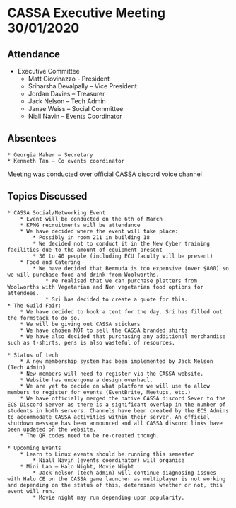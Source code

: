 ﻿CASSA Executive Meeting 30/01/2020
====================================
Attendance
----------
* Executive Committee 
    * Matt Giovinazzo - President
    * Sriharsha Devalpally – Vice President
    * Jordan Davies – Treasurer
    * Jack Nelson – Tech Admin
    * Janae Weiss – Social Committee
    * Niall Navin – Events Coordinator
 
Absentees
--------- 
    * Georgia Maher – Secretary 
    * Kenneth Tan – Co events coordinator

Meeting was conducted over official CASSA discord voice channel

Topics Discussed
----------------
    * CASSA Social/Networking Event:
        * Event will be conducted on the 6th of March
        * KPMG recruitments will be attendance
        * We have decided where the event will take place:
            * Possibly in room 211 in building 18
            * We decided not to conduct it in the New Cyber training facilities due to the amount of equipment present
            * 30 to 40 people (including ECU faculty will be present)
        * Food and Catering 
            * We have decided that Bermuda is too expensive (over $800) so we will purchase food and drink from Woolworths.
                * We realised that we can purchase platters from Woolworths with Vegetarian and Non vegetarian food options for attendees.
                * Sri has decided to create a quote for this.
    * The Guild Fair:
        * We have decided to book a tent for the day. Sri has filled out the formstack to do so. 
        * We will be giving out CASSA stickers
        * We have chosen NOT to sell the CASSA branded shirts
        * We have also decided that purchasing any additional merchandise such as t-shirts, pens is also wasteful of resources. 

    * Status of tech
        * A new membership system has been implemented by Jack Nelson (Tech Admin)
        * New members will need to register via the CASSA website. 
        * Website has undergone a design overhaul. 
        * We are yet to decide on what platform we will use to allow members to register for events (EventBrite, Meetups, etc.)
        * We have officially merged the native CASSA discord Sever to the ECS Discord Server as there is a significant overlap in the number of students in both servers. Channels have been created by the ECS Admins to accommodate CASSA activities within their server. An official shutdown message has been announced and all CASSA discord links have been updated on the website.
        * The QR codes need to be re-created though.

    * Upcoming Events
        * Learn to Linux events should be running this semester
            * Niall Navin (events coordinator) will organise
        * Mini Lan – Halo Night, Movie Night 
            * Jack nelson (tech admin) will continue diagnosing issues with Halo CE on the CASSA game launcher as multiplayer is not working and depending on the status of this, determines whether or not, this event will run.
            * Movie night may run depending upon popularity.
